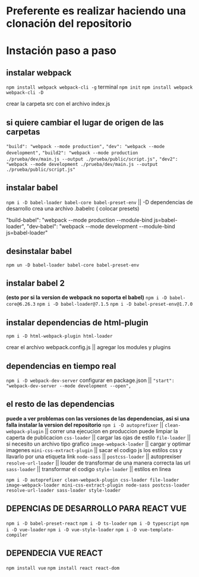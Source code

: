 # Preferente es realizar haciendo una clonación del repositorio

# Instación paso a paso
## instalar webpack
  `npm install webpack webpack-cli -g`
  terminal
    `npm init`
  `npm install webpack webpack-cli -D`

 crear la carpeta src con el archivo index.js


## si quiere cambiar el lugar de origen de las carpetas

`"build": "webpack --mode production",`
`"dev": "webpack --mode development",`
`"build2": "webpack --mode production ./prueba/dev/main.js --output ./prueba/public/script.js",`
`"dev2": "webpack --mode development ./prueba/dev/main.js --output ./prueba/public/script.js"`

## instalar babel
`npm i -D babel-loader babel-core babel-preset-env` || -D dependencias de desarrollo
crea una archivo .babelrc ( colocar presets)

  "build-babel": "webpack --mode production --module-bind js=babel-loader",
  "dev-babel": "webpack --mode development --module-bind js=babel-loader"

## desinstalar babel
`npm un -D babel-loader babel-core babel-preset-env`

## instalar babel 2
**(esto por si la version de webpack no soporta el babel)**
`npm i -D babel-core@6.26.3`
`npm i -D babel-loader@7.1.5`
`npm i -D babel-preset-env@1.7.0`

## instalar dependencias de html-plugin
`npm i -D html-webpack-plugin html-loader`

crear el archivo webpack.config.js || agregar los modules y plugins

## dependencias en tiempo real
`npm i -D webpack-dev-server`
configurar en package.json || `"start": "webpack-dev-server --mode development --open",`

## el resto de las dependencias
**puede a ver problemas con las versiones de las dependencias, asi si una falla instalar la version del repositorio**
`npm i -D autoprefixer` ||
`clean-webpack-plugin` || correr una ejecucion en produccion puede limpiar la caperta de publicacion
`css-loader` || cargar las ojas de estilo
`file-loader` || si necesito un archivo tipo grafico
`image-webpack-loader` || cargar y optimar imagenes
`mini-css-extract-plugin` || sacar el codigo js los estilos css y llavarlo por una etiqueta link
`node-sass` ||
`postcss-loader` || autoprexiser
`resolve-url-loader` || louder de transformar de una manera correcta las url
`sass-loader` || transformar el codigo
`style-loader` || estilos en linea


`npm i -D autoprefixer clean-webpack-plugin css-loader file-loader image-webpack-loader mini-css-extract-plugin node-sass postcss-loader resolve-url-loader sass-loader style-loader`


## DEPENCIAS DE DESARROLLO PARA REACT VUE
`npm i -D babel-preset-react`
`npm i -D ts-loader`
`npm i -D typescript`
`npm i -D vue-loader`
`npm i -D vue-style-loader`
`npm i -D vue-template-compiler`

## DEPENDECIA VUE REACT
`npm install vue`
`npm install react react-dom`
